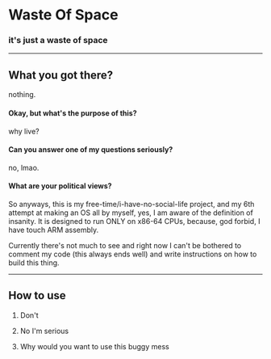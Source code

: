 # Waste Of Space

### it's just a waste of space

---

## What you got there?

nothing.

#### Okay, but what's the purpose of this?

why live?

#### Can you answer one of my questions seriously?

no, lmao.

#### What are your political views?

So anyways, this is my free-time/i-have-no-social-life project, and my 6th attempt at making an OS all by myself, yes, I am aware of the definition of insanity. It is designed to run ONLY on x86-64 CPUs, because, god forbid, I have touch ARM assembly.

Currently there's not much to see and right now I can't be bothered to comment my code (this always ends well) and write instructions on how to build this thing.

---

## How to use

1. Don't

2. No I'm serious

3. Why would you want to use this buggy mess